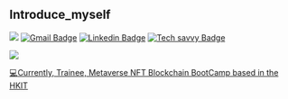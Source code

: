 ## Introduce_myself

![](https://komarev.com/ghpvc/?username=7eerup&color=dc143c)
[![Gmail Badge](https://img.shields.io/badge/Gmail-d14836?style=flat-square&logo=Gmail&logoColor=white&link=mailto:7eerup@gmail.com)](mailto:7eerup@gmail.com)
[![Linkedin Badge](https://img.shields.io/badge/-LinkedIn-blue?style=flat-square&logo=Linkedin&logoColor=white&link=https://www.linkedin.com/in/7eerup/)](https://www.linkedin.com/in/7eerup)
[![Tech savvy Badge](http://img.shields.io/badge/-Tech%20blog-black?style=flat-square&logo=github&link=http://eehoeskrap.tistory.com/)](http://eehoeskrap.tistory.com/)

<div align=left>
      <a href="https://github.com/7eerup">
      <img src="https://img.shields.io/badge/github-181717?style=for-the-badge&logo=github&logoColor=white">
<!--       <img src="https://img.shields.io/badge/Gmail-EA4335?style=for-the-badge&logo=gmail&logoColor=white">
      <img src="https://img.shields.io/badge/tech savyy-181717?style=for-the-badge&logo=tech savyy&logoColor=white"> -->
</div>

:computer:Currently, Trainee, Metaverse NFT Blockchain BootCamp based in the HKIT
